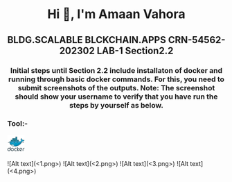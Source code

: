 <h1 align="center">Hi 👋, I'm Amaan Vahora</h1>
<h2 align="center">BLDG.SCALABLE BLCKCHAIN.APPS CRN-54562-202302 LAB-1 Section2.2</h1>
<h3 align="center">Initial steps until Section 2.2 include installaton of docker and running through basic docker commands. For this, you need to submit screenshots of the outputs. Note: The screenshot should show your username to verify that you have run the steps by yourself as below.</h3>
<h3 align="left">Tool:-</h3>
<p align="left"> <a href="https://www.docker.com/" target="_blank" rel="noreferrer"> <img src="https://raw.githubusercontent.com/devicons/devicon/master/icons/docker/docker-original-wordmark.svg" alt="docker" width="40" height="40"/> </a> </p>
![Alt text](<1.png>)
![Alt text](<2.png>)
![Alt text](<3.png>)
![Alt text](<4.png>)
